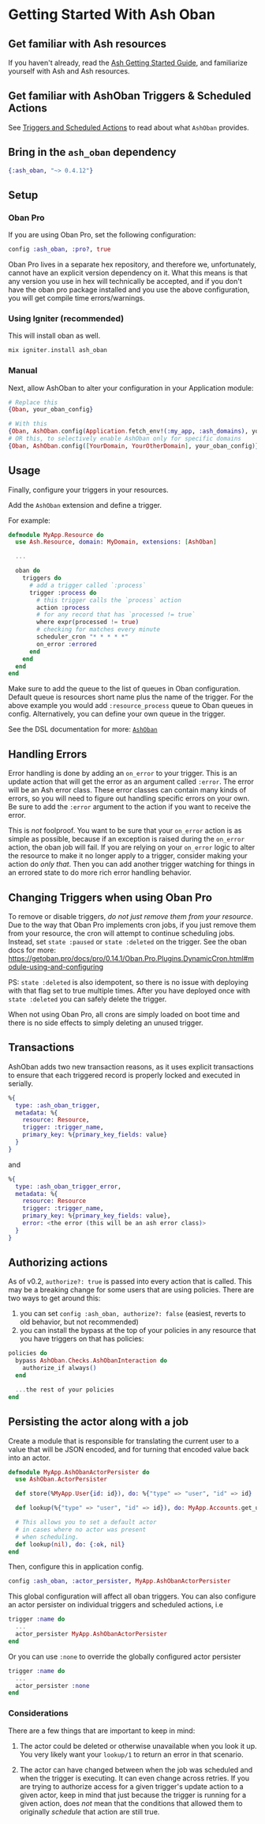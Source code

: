 <!--
SPDX-FileCopyrightText: 2020 Zach Daniel

SPDX-License-Identifier: MIT
-->

# Getting Started With Ash Oban

## Get familiar with Ash resources

If you haven't already, read the [Ash Getting Started Guide](https://hexdocs.pm/ash/get-started.html), and familiarize yourself with Ash and Ash resources.

## Get familiar with AshOban Triggers & Scheduled Actions

See [Triggers and Scheduled Actions](/documentation/topics/triggers-and-scheduled-actions.md) to read
about what `AshOban` provides.

## Bring in the `ash_oban` dependency

```elixir
{:ash_oban, "~> 0.4.12"}
```

## Setup

### Oban Pro

If you are using Oban Pro, set the following configuration:

```elixir
config :ash_oban, :pro?, true
```

Oban Pro lives in a separate hex repository, and therefore we, unfortunately, cannot have an explicit version dependency on it.
What this means is that any version you use in hex will technically be accepted, and if you don't have the oban pro package installed
and you use the above configuration, you will get compile time errors/warnings.

<!-- tabs-open -->

### Using Igniter (recommended)

This will install oban as well.

```elixir
mix igniter.install ash_oban
```

### Manual

Next, allow AshOban to alter your configuration in your Application module:

```elixir
# Replace this
{Oban, your_oban_config}

# With this
{Oban, AshOban.config(Application.fetch_env!(:my_app, :ash_domains), your_oban_config)}
# OR this, to selectively enable AshOban only for specific domains
{Oban, AshOban.config([YourDomain, YourOtherDomain], your_oban_config)}
```

<!-- tabs-close -->

## Usage

Finally, configure your triggers in your resources.

Add the `AshOban` extension and define a trigger.

For example:

```elixir
defmodule MyApp.Resource do
  use Ash.Resource, domain: MyDomain, extensions: [AshOban]

  ...

  oban do
    triggers do
      # add a trigger called `:process`
      trigger :process do
        # this trigger calls the `process` action
        action :process
        # for any record that has `processed != true`
        where expr(processed != true)
        # checking for matches every minute
        scheduler_cron "* * * * *"
        on_error :errored
      end
    end
  end
end
```

Make sure to add the queue to the list of queues in Oban configuration.
Default queue is resources short name plus the name of the trigger. 
For the above example you would add `:resource_process` queue to Oban queues in config.
Alternatively, you can define your own queue in the trigger.

See the DSL documentation for more: [`AshOban`](/documentation/dsl/DSL-AshOban.md)

## Handling Errors

Error handling is done by adding an `on_error` to your trigger. This is an update action that will get the error as an argument called `:error`. The error will be an Ash error class. These error classes can contain many kinds of errors, so you will need to figure out handling specific errors on your own. Be sure to add the `:error` argument to the action if you want to receive the error.

This is _not_ foolproof. You want to be sure that your `on_error` action is as simple as possible, because if an exception is raised during the `on_error` action, the oban job will fail. If you are relying on your `on_error` logic to alter the resource to make it no longer apply to a trigger, consider making your action do _only that_. Then you can add another trigger watching for things in an errored state to do more rich error handling behavior.

## Changing Triggers when using Oban Pro

To remove or disable triggers, _do not just remove them from your resource_. Due to the way that Oban Pro implements cron jobs, if you just remove them from your resource, the cron will attempt to continue scheduling jobs. Instead, set `state :paused` or `state :deleted` on the trigger. See the oban docs for more: https://getoban.pro/docs/pro/0.14.1/Oban.Pro.Plugins.DynamicCron.html#module-using-and-configuring

PS: `state :deleted` is also idempotent, so there is no issue with deploying with that flag set to true multiple times. After you have deployed once with `state :deleted` you can safely delete the trigger.

When not using Oban Pro, all crons are simply loaded on boot time and there is no side effects to simply deleting an unused trigger.

## Transactions

AshOban adds two new transaction reasons, as it uses explicit transactions to ensure that each triggered record is properly locked and executed in serially.

```elixir
%{
  type: :ash_oban_trigger,
  metadata: %{
    resource: Resource,
    trigger: :trigger_name,
    primary_key: %{primary_key_fields: value}
  }
}
```

and

```elixir
%{
  type: :ash_oban_trigger_error,
  metadata: %{
    resource: Resource
    trigger: :trigger_name,
    primary_key: %{primary_key_fields: value},
    error: <the error (this will be an ash error class)>
  }
}
```

## Authorizing actions

As of v0.2, `authorize?: true` is passed into every action that is called. This may be a breaking change for some users that are using policies. There are two ways to get around this:

1. you can set `config :ash_oban, authorize?: false` (easiest, reverts to old behavior, but not recommended)
2. you can install the bypass at the top of your policies in any resource that you have triggers on that has policies:

```elixir
policies do
  bypass AshOban.Checks.AshObanInteraction do
    authorize_if always()
  end

  ...the rest of your policies
end
```

## Persisting the actor along with a job

Create a module that is responsible for translating the current user to a value that will be JSON encoded, and for turning that encoded value back into an actor.

```elixir
defmodule MyApp.AshObanActorPersister do
  use AshOban.ActorPersister

  def store(%MyApp.User{id: id}), do: %{"type" => "user", "id" => id}

  def lookup(%{"type" => "user", "id" => id}), do: MyApp.Accounts.get_user_by_id(id)

  # This allows you to set a default actor
  # in cases where no actor was present
  # when scheduling.
  def lookup(nil), do: {:ok, nil}
end
```

Then, configure this in application config.

```elixir
config :ash_oban, :actor_persister, MyApp.AshObanActorPersister
```

This global configuration will affect all oban triggers. You can also configure
an actor persister on individual triggers and scheduled actions, i.e

```elixir
trigger :name do
  ...
  actor_persister MyApp.AshObanActorPersister
end
```

Or you can use `:none` to override the globally configured actor persister

```elixir
trigger :name do
  ...
  actor_persister :none
end
```


### Considerations

There are a few things that are important to keep in mind:

1. The actor could be deleted or otherwise unavailable when you look it up. You very likely want your `lookup/1` to return an error in that scenario.

2. The actor can have changed between when the job was scheduled and when the trigger is executing. It can even change across retries. If you are trying to authorize access for a given trigger's update action to a given actor, keep in mind that just because the trigger is running for a given action, does _not_ mean that the conditions that allowed them to originally _schedule_ that action are still true.
